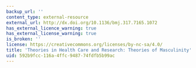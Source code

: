 ```yaml
---
backup_url: ''
content_type: external-resource
external_url: http://dx.doi.org/10.1136/bmj.317.7165.1072
has_external_licence_warning: true
has_external_license_warning: true
is_broken: ''
license: https://creativecommons.org/licenses/by-nc-sa/4.0/
title: 'Theories in Health Care and Research: Theories of Masculinity'
uid: 592b9fcc-116a-4ffc-9487-74fdfb5b99ac
---
```

